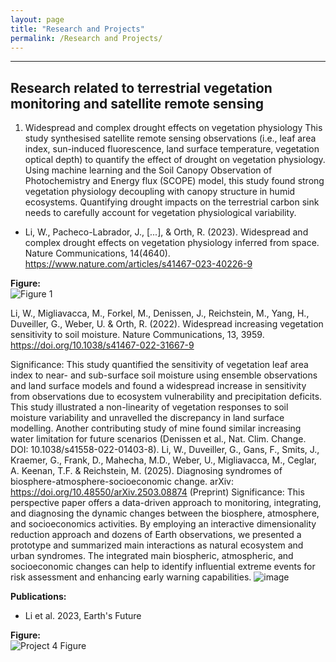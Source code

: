 ```yaml
---
layout: page
title: "Research and Projects"
permalink: /Research and Projects/
---
```

---

## Research related to terrestrial vegetation monitoring and satellite remote sensing

1. Widespread and complex drought effects on vegetation physiology
This study synthesised satellite remote sensing observations (i.e., leaf area index, sun-induced fluorescence, land surface temperature, vegetation optical depth) to quantify the effect of drought on vegetation physiology. Using machine learning and the Soil Canopy Observation of Photochemistry and Energy flux (SCOPE) model, this study found strong vegetation physiology decoupling with canopy structure in humid ecosystems. Quantifying drought impacts on the terrestrial carbon sink needs to carefully account for vegetation physiological variability.

- Li, W., Pacheco-Labrador, J., [...], & Orth, R. (2023). Widespread and complex drought effects on vegetation physiology inferred from space. Nature Communications, 14(4640). https://www.nature.com/articles/s41467-023-40226-9

**Figure:**  
![Figure 1](figure/fig1_research.png)


Li, W., Migliavacca, M., Forkel, M., Denissen, J., Reichstein, M., Yang, H., Duveiller, G., Weber, U. & Orth, R. (2022). Widespread increasing vegetation sensitivity to soil moisture. Nature Communications, 13, 3959. https://doi.org/10.1038/s41467-022-31667-9

Significance: This study quantified the sensitivity of vegetation leaf area index to near- and sub-surface soil moisture using ensemble observations and land surface models and found a widespread increase in sensitivity from observations due to ecosystem vulnerability and precipitation deficits. This study illustrated a non-linearity of vegetation responses to soil moisture variability and unravelled the discrepancy in land surface modelling. Another contributing study of mine found similar increasing water limitation for future scenarios (Denissen et al., Nat. Clim. Change. DOI: 10.1038/s41558-022-01403-8).
Li, W., Duveiller, G., Gans, F., Smits, J., Kraemer, G., Frank, D., Mahecha, M.D., Weber, U., Migliavacca, M., Ceglar, A. Keenan, T.F. & Reichstein, M. (2025). Diagnosing syndromes of biosphere-atmosphere-socioeconomic change. arXiv: https://doi.org/10.48550/arXiv.2503.08874 (Preprint)
Significance: This perspective paper offers a data-driven approach to monitoring, integrating, and diagnosing the dynamic changes between the biosphere, atmosphere, and socioeconomics activities. By employing an interactive dimensionality reduction approach and dozens of Earth observations, we presented a prototype and summarized main interactions as natural ecosystem and urban syndromes. The integrated main biospheric, atmospheric, and socioeconomic changes can help to identify influential extreme events for risk assessment and enhancing early warning capabilities.
![image](https://github.com/user-attachments/assets/5e086e61-e0a7-4946-a1d6-54abcb68fc74)


**Publications:**
- Li et al. 2023, Earth's Future

**Figure:**  
![Project 4 Figure](path/to/project4-figure.png)
